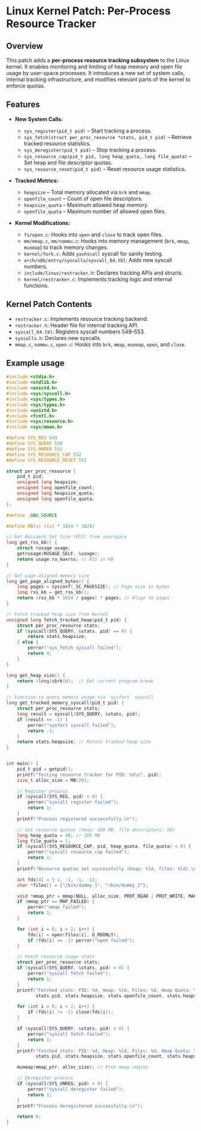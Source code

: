 # Linux Kernel Patch: Per-Process Resource Tracker

## Overview

This patch adds a **per-process resource tracking subsystem** to the Linux kernel. It enables monitoring and limiting of heap memory and open file usage by user-space processes. It introduces a new set of system calls, internal tracking infrastructure, and modifies relevant parts of the kernel to enforce quotas.

## Features

- **New System Calls:**
  - `sys_register(pid_t pid)` – Start tracking a process.
  - `sys_fetch(struct per_proc_resource *stats, pid_t pid)` – Retrieve tracked resource statistics.
  - `sys_deregister(pid_t pid)` – Stop tracking a process.
  - `sys_resource_cap(pid_t pid, long heap_quota, long file_quota)` – Set heap and file descriptor quotas.
  - `sys_resource_reset(pid_t pid)` – Reset resource usage statistics.

- **Tracked Metrics:**
  - `heapsize` – Total memory allocated via `brk` and `mmap`.
  - `openfile_count` – Count of open file descriptors.
  - `heapsize_quota` – Maximum allowed heap memory.
  - `openfile_quota` – Maximum number of allowed open files.

- **Kernel Modifications:**
  - `fs/open.c`: Hooks into `open` and `close` to track open files.
  - `mm/mmap.c`, `mm/nommu.c`: Hooks into memory management (`brk`, `mmap`, `munmap`) to track memory changes.
  - `kernel/fork.c`: Adds `yashscall` syscall for sanity testing.
  - `arch/x86/entry/syscalls/syscall_64.tbl`: Adds new syscall numbers.
  - `include/linux/restracker.h`: Declares tracking APIs and structs.
  - `kernel/restracker.c`: Implements tracking logic and internal functions.

## Kernel Patch Contents

- `restracker.c`: Implements resource tracking backend.
- `restracker.h`: Header file for internal tracking API.
- `syscall_64.tbl`: Registers syscall numbers 548–553.
- `syscalls.h`: Declares new syscalls.
- `mmap.c`, `nommu.c`, `open.c`: Hooks into `brk`, `mmap`, `munmap`, `open`, and `close`.

## Example usage

```c
#include <stdio.h>
#include <stdlib.h>
#include <unistd.h>
#include <sys/syscall.h>
#include <sys/types.h>
#include <sys/types.h>
#include <unistd.h>
#include <fcntl.h>
#include <sys/resource.h>
#include <sys/mman.h>

#define SYS_REG 549
#define SYS_QUERY 550
#define SYS_UNREG 551
#define SYS_RESOURCE_CAP 552
#define SYS_RESOURCE_RESET 553

struct per_proc_resource {
    pid_t pid;
    unsigned long heapsize;
    unsigned long openfile_count;
    unsigned long heapsize_quota;
    unsigned long openfile_quota;
};

#define _GNU_SOURCE

#define MB(x) ((x) * 1024 * 1024)

// Get Resident Set Size (RSS) from userspace
long get_rss_kb() {
    struct rusage usage;
    getrusage(RUSAGE_SELF, &usage);
    return usage.ru_maxrss; // RSS in KB
}

// Get page-aligned memory size
long get_page_aligned_bytes() {
    long pages = sysconf(_SC_PAGESIZE); // Page size in bytes
    long rss_kb = get_rss_kb();
    return (rss_kb * 1024 / pages) * pages; // Align to pages
}

// Fetch tracked heap size from kernel
unsigned long fetch_tracked_heap(pid_t pid) {
    struct per_proc_resource stats;
    if (syscall(SYS_QUERY, &stats, pid) == 0) {
        return stats.heapsize;
    } else {
        perror("sys_fetch syscall failed");
        return 0;
    }
}

long get_heap_size() {
    return (long)sbrk(0);  // Get current program break
}

// Function to query memory usage via `sysfect` syscall
long get_tracked_memory_syscall(pid_t pid) {
    struct per_proc_resource stats;
    long result = syscall(SYS_QUERY, &stats, pid);
    if (result == -1) {
        perror("sysfect syscall failed");
        return -1;
    }
    return stats.heapsize; // Return tracked heap size
}


int main() {
    pid_t pid = getpid();
    printf("Testing resource tracker for PID: %d\n", pid);
    size_t alloc_size = MB(20);

    // Register process
    if (syscall(SYS_REG, pid) < 0) {
        perror("syscall register failed");
        return 1;
    }
    printf("Process registered successfully.\n");

    // Set resource quotas (heap: 100 MB, file descriptors: 50)
    long heap_quota = 40; // 100 MB
    long file_quota = 1;
    if (syscall(SYS_RESOURCE_CAP, pid, heap_quota, file_quota) < 0) {
        perror("syscall resource_cap failed");
        return 1;
    }
    printf("Resource quotas set successfully (heap: %ld, files: %ld).\n", heap_quota, file_quota);

    int fds[4] = {-1, -1, -1, -1};
    char *files[] = {"/bin/dummy_1", "/bin/dummy_2"};

    void *mmap_ptr = mmap(NULL, alloc_size, PROT_READ | PROT_WRITE, MAP_PRIVATE | MAP_ANONYMOUS, -1, 0);
    if (mmap_ptr == MAP_FAILED) {
        perror("mmap failed");
        return 1;
    }

    for (int i = 0; i < 2; i++) {
        fds[i] = open(files[i], O_RDONLY);
        if (fds[i] == -1) perror("open failed");
    }

    // Fetch resource usage stats
    struct per_proc_resource stats;
    if (syscall(SYS_QUERY, &stats, pid) < 0) {
        perror("syscall fetch failed");
        return 1;
    }
    printf("Fetched stats: PID: %d, Heap: %ld, Files: %d, Heap Quota: %ld, File Quota: %d\n",
           stats.pid, stats.heapsize, stats.openfile_count, stats.heapsize_quota, stats.openfile_quota);

    for (int i = 0; i < 2; i++) {
        if (fds[i] != -1) close(fds[i]);
    }

    if (syscall(SYS_QUERY, &stats, pid) < 0) {
        perror("syscall fetch failed");
        return 1;
    }
    printf("Fetched stats: PID: %d, Heap: %ld, Files: %d, Heap Quota: %ld, File Quota: %d\n",
           stats.pid, stats.heapsize, stats.openfile_count, stats.heapsize_quota, stats.openfile_quota);

    munmap(mmap_ptr, alloc_size); // Free mmap region

    // Deregister process
    if (syscall(SYS_UNREG, pid) < 0) {
        perror("syscall deregister failed");
        return 1;
    }
    printf("Process deregistered successfully.\n");

    return 0;
}
```